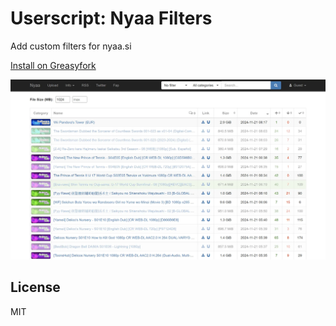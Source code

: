 # Userscript: Nyaa Filters

Add custom filters for nyaa.si

[Install on Greasyfork](https://greasyfork.org/scripts/518276-nyaa-filters)

![screenshot](./screenshot.webp)

## License

MIT
